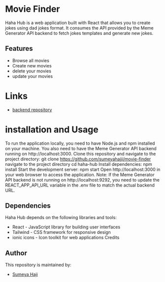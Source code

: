 # Movie Finder
Haha Hub is a web application built with React that allows you to create jokes using dad jokes format. It consumes the API provided by the Meme Generator API backend to fetch jokes templates and generate new jokes.
## Features
 - Browse all movies
 - Create new movies
- delete your movies
- update your movies
# Links
  - [backend repository](https://github.com/sumeyahajjphase-3-sinatra-react-project)
# installation and Usage
To run the application locally, you need to have Node.js and npm installed on your machine. You also need to have the Meme Generator API backend running on http://localhost:3000.
Clone this repository and navigate to the project directory:
      git clone https://github.com/sumeyahajji/movie-finder
 navigate to the project directory
    cd haha-hub
Install dependencies:
     npm install
Start the development server:
    npm start
 Open http://localhost:3000 in your web browser to access the application.
Note: If the Meme Generator API backend is not running on http://localhost:9292, you need to update the REACT_APP_API_URL variable in the .env file to match the actual backend URL.
## Dependencies
Haha Hub depends on the following libraries and tools:
- React - JavaScript library for building user interfaces
- Tailwind - CSS framework for responsive design
- ionic icons - Icon toolkit for web applications
Credits
## Author
This repository is maintained by:
- [Sumeya Haji](https://github.com/sumeyahajji)
